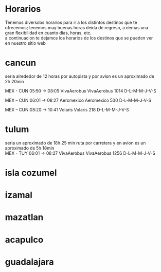 # Horarios    
Tenemos diversdos horarios para ir a los distintos destinos que te ofrecemos; tenemos muy buenas horas deida de regreso, a demas una gran flexibilidad en cuanto dias, horas, etc.   
a continuacion te dejamos los horarios de los destinos que se pueden ver en nuestro sitio web
   
# cancun
seria alrededor de 12 horas por autopista y por avion es un aproximado de 2h 20min   

MEX - CUN
05:50 → 08:05
VivaAerobus
VivaAerobus 1014
D-L-M-M-J-V-S   

MEX – CUN
06:01 → 08:27
Aeromexico
Aeromexico 500
D-L-M-M-J-V-S   

MEX – CUN
08:20 → 10:41
Volaris
Volaris 218
D-L-M-M-J-V-S    

# tulum   
seria un aproximado de 18h 25 min ruta por carretera  y en avion es un aproximado de 5h 18min  
MEX - TUY
06:01 → 08:27
VivaAerobus
VivaAerobus 1256
D-L-M-M-J-V-S

# isla cozumel
# izamal
# mazatlan
# acapulco
# guadalajara
